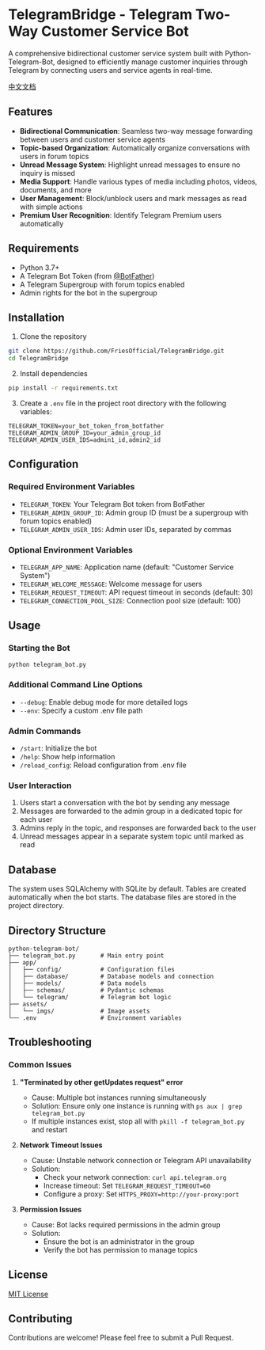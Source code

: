 # TelegramBridge - Telegram Two-Way Customer Service Bot

A comprehensive bidirectional customer service system built with Python-Telegram-Bot, designed to efficiently manage customer inquiries through Telegram by connecting users and service agents in real-time.

[中文文档](README.zh.md)

## Features

- **Bidirectional Communication**: Seamless two-way message forwarding between users and customer service agents
- **Topic-based Organization**: Automatically organize conversations with users in forum topics
- **Unread Message System**: Highlight unread messages to ensure no inquiry is missed
- **Media Support**: Handle various types of media including photos, videos, documents, and more
- **User Management**: Block/unblock users and mark messages as read with simple actions
- **Premium User Recognition**: Identify Telegram Premium users automatically

## Requirements

- Python 3.7+
- A Telegram Bot Token (from [@BotFather](https://t.me/BotFather))
- A Telegram Supergroup with forum topics enabled
- Admin rights for the bot in the supergroup

## Installation

1. Clone the repository
```bash
git clone https://github.com/FriesOfficial/TelegramBridge.git
cd TelegramBridge
```

2. Install dependencies
```bash
pip install -r requirements.txt
```

3. Create a `.env` file in the project root directory with the following variables:
```
TELEGRAM_TOKEN=your_bot_token_from_botfather
TELEGRAM_ADMIN_GROUP_ID=your_admin_group_id
TELEGRAM_ADMIN_USER_IDS=admin1_id,admin2_id
```

## Configuration

### Required Environment Variables

- `TELEGRAM_TOKEN`: Your Telegram Bot token from BotFather
- `TELEGRAM_ADMIN_GROUP_ID`: Admin group ID (must be a supergroup with forum topics enabled)
- `TELEGRAM_ADMIN_USER_IDS`: Admin user IDs, separated by commas

### Optional Environment Variables

- `TELEGRAM_APP_NAME`: Application name (default: "Customer Service System")
- `TELEGRAM_WELCOME_MESSAGE`: Welcome message for users
- `TELEGRAM_REQUEST_TIMEOUT`: API request timeout in seconds (default: 30)
- `TELEGRAM_CONNECTION_POOL_SIZE`: Connection pool size (default: 100)

## Usage

### Starting the Bot

```bash
python telegram_bot.py
```

### Additional Command Line Options

- `--debug`: Enable debug mode for more detailed logs
- `--env`: Specify a custom .env file path

### Admin Commands

- `/start`: Initialize the bot
- `/help`: Show help information
- `/reload_config`: Reload configuration from .env file

### User Interaction

1. Users start a conversation with the bot by sending any message
2. Messages are forwarded to the admin group in a dedicated topic for each user
3. Admins reply in the topic, and responses are forwarded back to the user
4. Unread messages appear in a separate system topic until marked as read

## Database

The system uses SQLAlchemy with SQLite by default. Tables are created automatically when the bot starts. The database files are stored in the project directory.

## Directory Structure

```
python-telegram-bot/
├── telegram_bot.py       # Main entry point
├── app/
│   ├── config/           # Configuration files
│   ├── database/         # Database models and connection
│   ├── models/           # Data models
│   ├── schemas/          # Pydantic schemas
│   └── telegram/         # Telegram bot logic
├── assets/
│   └── imgs/             # Image assets
└── .env                  # Environment variables
```

## Troubleshooting

### Common Issues

1. **"Terminated by other getUpdates request" error**
   - Cause: Multiple bot instances running simultaneously
   - Solution: Ensure only one instance is running with `ps aux | grep telegram_bot.py`
   - If multiple instances exist, stop all with `pkill -f telegram_bot.py` and restart

2. **Network Timeout Issues**
   - Cause: Unstable network connection or Telegram API unavailability
   - Solution:
     - Check your network connection: `curl api.telegram.org`
     - Increase timeout: Set `TELEGRAM_REQUEST_TIMEOUT=60`
     - Configure a proxy: Set `HTTPS_PROXY=http://your-proxy:port`

3. **Permission Issues**
   - Cause: Bot lacks required permissions in the admin group
   - Solution:
     - Ensure the bot is an administrator in the group
     - Verify the bot has permission to manage topics

## License

[MIT License](LICENSE)

## Contributing

Contributions are welcome! Please feel free to submit a Pull Request.
 